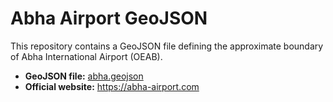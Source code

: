 # Abha Airport GeoJSON

This repository contains a GeoJSON file defining the approximate boundary of Abha International Airport (OEAB).

- **GeoJSON file:** [abha.geojson](./abha.geojson)  
- **Official website:** https://abha-airport.com  
